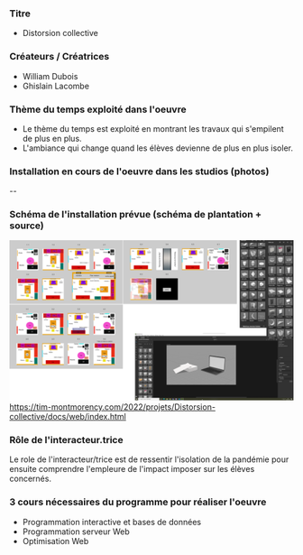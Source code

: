 ### Titre
* Distorsion collective

### Créateurs / Créatrices
* William Dubois
* Ghislain Lacombe

### Thème du temps exploité dans l'oeuvre
* Le thème du temps est exploité en montrant les travaux qui s'empilent de plus en plus.
* L'ambiance qui change quand les élèves devienne de plus en plus isoler.

### Installation en cours de l'oeuvre dans les studios (photos)
--

### Schéma de l'installation prévue (schéma de plantation + source)
![schema_plantation](https://github.com/APapanik09/papanikolaou_raymond_swangsy_TP2_H22/blob/main/media/media_distortion/schema_plantation.png)
https://tim-montmorency.com/2022/projets/Distorsion-collective/docs/web/index.html

### Rôle de l'interacteur.trice
Le role de l'interacteur/trice est de ressentir l'isolation de la pandémie pour ensuite comprendre l'empleure de l'impact imposer sur les élèves concernés.

### 3 cours nécessaires du programme pour réaliser l'oeuvre
* Programmation interactive et bases de données
* Programmation serveur Web
* Optimisation Web
